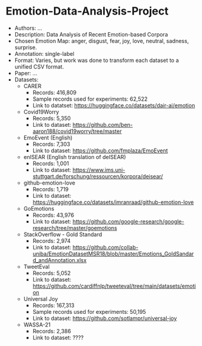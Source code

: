 # Emotion-Data-Analysis-Project
-	Authors: ...
-	Description: Data Analysis of Recent Emotion-based Corpora
-	Chosen Emotion Map:  anger, disgust, fear, joy, love, neutral, sadness, surprise.
-	Annotation: single-label
-	Format: Varies, but work was done to transform each dataset to a unified CSV format.
-	Paper: ...
- Datasets:
  - CARER
    - Records:  416,809
    - Sample records used for experiments: 62,522
    - Link to datatset: https://huggingface.co/datasets/dair-ai/emotion 
  - Covid19Worry
    - Records: 5,350
    - Link to dataset: https://github.com/ben-aaron188/covid19worry/tree/master 
  - EmoEvent (English)
    - Records: 7,303
    - Link to dataset: https://github.com/fmplaza/EmoEvent 
  - enISEAR (English translation of deISEAR)
    - Records: 1,001
    - Link to dataset: https://www.ims.uni-stuttgart.de/forschung/ressourcen/korpora/deisear/ 
  - github-emotion-love
    - Records: 1,719
    - Link to dataset: https://huggingface.co/datasets/imranraad/github-emotion-love
  - GoEmotions
    - Records: 43,976
    - Link to dataset: https://github.com/google-research/google-research/tree/master/goemotions
  - StackOverflow - Gold Standard
    - Records: 2,974
    - Link to dataset: https://github.com/collab-uniba/EmotionDatasetMSR18/blob/master/Emotions_GoldSandard_andAnnotation.xlsx
  - TweetEval
    - Records: 5,052
    - Link to dataset: https://github.com/cardiffnlp/tweeteval/tree/main/datasets/emotion
  - Universal Joy
    - Records: 167,313
    - Sample records used for experiments: 50,195
    - Link to dataset: https://github.com/sotlampr/universal-joy
  - WASSA-21
    - Records: 2,386
    - Link to dataset: ????

